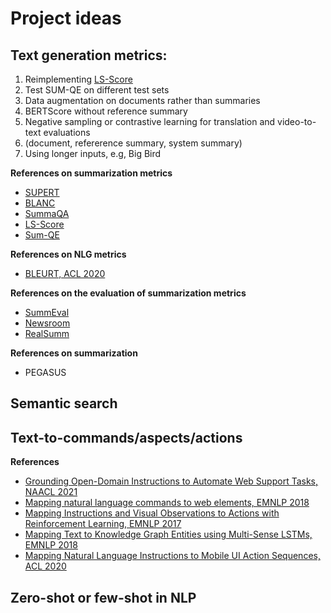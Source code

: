 # Project ideas

## Text generation metrics:
1. Reimplementing [LS-Score](https://github.com/whl97/LS-Score)
2. Test SUM-QE on different test sets
3. Data augmentation on documents rather than summaries 
4. BERTScore without reference summary 
5. Negative sampling or contrastive learning  for translation and video-to-text evaluations 
6. (document, refererence summary, system summary) 
7. Using longer inputs, e.g, Big Bird 

**References on summarization metrics** 
* [SUPERT](https://arxiv.org/pdf/2005.03724.pdf)
* [BLANC](https://arxiv.org/pdf/2002.09836.pdf)
* [SummaQA](https://arxiv.org/pdf/1909.01610.pdf)
* [LS-Score](https://github.com/whl97/LS-Score)
* [Sum-QE](https://aclanthology.org/D19-1618.pdf)

**References on NLG metrics**
* [BLEURT, ACL 2020](https://ai.googleblog.com/2020/05/evaluating-natural-language-generation.html)

**References on the evaluation of summarization metrics**
* [SummEval](https://arxiv.org/pdf/2007.12626.pdf)
* [Newsroom](https://arxiv.org/pdf/1804.11283.pdf)
* [RealSumm](https://aclanthology.org/2020.emnlp-main.751.pdf)

**References on summarization** 
* PEGASUS

## Semantic search 

## Text-to-commands/aspects/actions 

**References** 
* [Grounding Open-Domain Instructions to Automate Web Support Tasks, NAACL 2021](https://aclanthology.org/2021.naacl-main.80.pdf)
* [Mapping natural language commands to web elements, EMNLP 2018](https://nlp.stanford.edu/pubs/pasupat2018mapping.pdf)
* [Mapping Instructions and Visual Observations to Actions with Reinforcement Learning, EMNLP 2017](https://aclanthology.org/D17-1106.pdf)
* [Mapping Text to Knowledge Graph Entities using Multi-Sense LSTMs, EMNLP 2018](https://aclanthology.org/D18-1221.pdf)
* [Mapping Natural Language Instructions to Mobile UI Action Sequences, ACL 2020](https://aclanthology.org/2020.acl-main.729.pdf)

## Zero-shot or few-shot in NLP 
